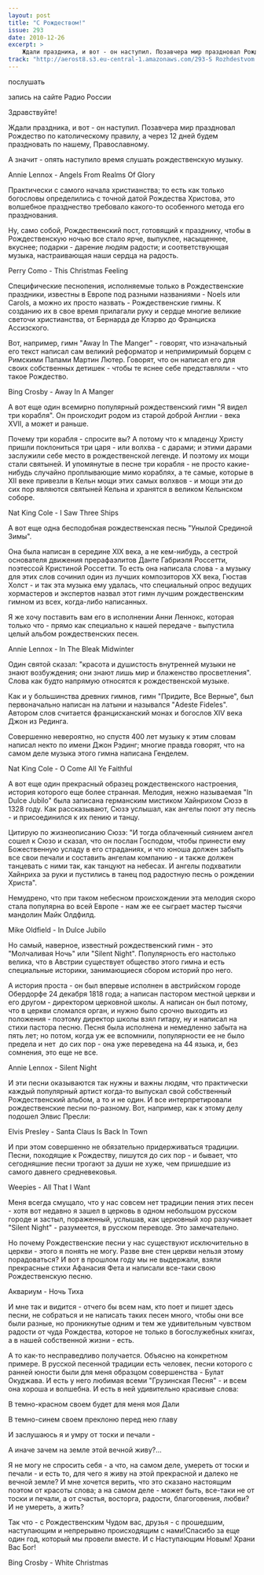 ```yaml
---
layout: post
title: "С Рождеством!"
issue: 293
date: 2010-12-26
excerpt: >
    Ждали праздника, и вот - он наступил. Позавчера мир праздновал Рождество по католическому правилу, а через 12 дней будем праздновать по нашему, Православному.
track: "http://aerost8.s3.eu-central-1.amazonaws.com/293-S Rozhdestvom!.mp3"
---
```


послушать

запись на сайте Радио России

Здравствуйте!

Ждали праздника, и вот - он наступил. Позавчера мир праздновал Рождество по католическому правилу, а через 12 дней будем праздновать по нашему, Православному.

А значит - опять наступило время слушать рождественскую музыку.

Annie Lennox - Angels From Realms Of Glory

Практически с самого начала христианства; то есть как только богословы определились с точной датой Рождества Христова, это волшебное празднество требовало какого-то особенного метода его празднования.

Ну, само собой, Рождественский пост, готовящий к празднику, чтобы в Рождественскую ночью все стало ярче, выпуклее, насыщеннее, вкуснее; подарки - дарение людям радости; и соответствующая музыка, настраивающая наши сердца на радость.

Perry Como - This Christmas Feeling

Специфические песнопения, исполняемые только в Рождественские праздники, известны в Европе под разными названиями - Noels или Carols, а можно их просто назвать - Рождественские гимны. К созданию их в свое время прилагали руку и сердце многие великие светочи христианства, от Бернарда де Клэрво до Франциска Ассизского.

Вот, например, гимн "Away In The Manger" - говорят, что изначальный его текст написал сам великий реформатор и непримиримый борцем с Римскими Папами Мартин Лютер. Говорят, что он написал его для своих собственных детишек - чтобы те яснее себе представляли - что такое Рождество.

Bing Crosby - Away In A Manger

А вот еще один всемирно популярный рождественский гимн "Я видел три корабля". Он происходит родом из старой доброй Англии - века XVII, а может и раньше.

Почему три корабля - спросите вы? А потому что к младенцу Христу пришли поклониться три царя - или волхва - с дарами; и этими дарами заслужили себе место в рождественской легенде. И поэтому их мощи стали святыней. И упомянутые в песне три корабля - не просто какие-нибудь случайно проплывающие мимо кораблях, а те самые, которые в XII веке привезли в Кельн мощи этих самых волхвов - и мощи эти до сих пор являются святыней Кельна и хранятся в великом Кельнском соборе.

Nat King Cole - I Saw Three Ships

А вот еще одна бесподобная рождественская песнь "Унылой Срединой Зимы".

Она была написан в середине XIX века, а не кем-нибудь, а сестрой основателя движения прерафаэлитов Данте Габриэля Россетти, поэтессой Кристиной Россетти. То есть она написала слова - а музыку для этих слов сочинил один из лучших композиторов XX века, Гюстав Холст - и так эта музыка ему удалась, что специальный опрос ведущих хормастеров и экспертов назвал этот гимн лучшим рождественским гимном из всех, когда-либо написанных.

Я же хочу поставить вам его в исполнении Анни Леннокс, которая только что - прямо как специально к нашей передаче - выпустила целый альбом рождественских песен.

Annie Lennox - In The Bleak Midwinter

Один святой сказал: "красота и душистость внутренней музыки не знают возбуждения; они знают лишь мир и блаженство просветления". Слова как будто напрямую относятся к рождественской музыке.

Как и у большинства древних гимнов, гимн "Придите, Все Верные", был первоначально написан на латыни и назывался "Adeste Fideles". Автором слов считается францисканский монах и богослов XIV века Джон из Рединга.

Совершенно невероятно, но спустя 400 лет музыку к этим словам написал некто по имени Джон Рэдинг; многие правда говорят, что на самом деле музыка этого гимна написана Генделем.

Nat King Cole - O Come All Ye Faithful

А вот еще один прекрасный образец рождественского настроения, история которого еще более странная. Мелодия, нежно называемая "In Dulce Jubilo" была записана германским мистиком Хайнрихом Сюзэ в 1328 году. Как рассказывают, Сюзэ услышал, как ангелы поют эту песнь - и присоединился к их пению и танцу.

Цитирую по жизнеописанию Сюзэ: "И тогда облаченный сиянием ангел сошел к Сюзо и сказал, что он послан Господом, чтобы принести ему Божественную усладу в его страданиях, и что юноша должен забыть все свои печали и составить ангелам компанию - и также должен танцевать с ними так, как танцуют на небесах. И ангелы подхватили Хайнриха за руки и пустились в танец под радостную песнь о рождении Христа".

Немудрено, что при таком небесном происхождении эта мелодия скоро стала популярна во всей Европе - нам же ее сыграет мастер тысячи мандолин Майк Олдфилд.

Mike Oldfield - In Dulce Jubilo

Но самый, наверное, известный рождественский гимн - это "Молчаливая Ночь" или "Silent Night". Популярность его настолько велика, что в Австрии существует общество этого гимна и есть специальные историки, занимающиеся сбором историй про него.

А история проста - он был впервые исполнен в австрийском городе Обердорфе 24 декабря 1818 года; а написан пастором местной церкви и его другом - директором церковной школы. А написан он был потому, что в церкви сломался орган, и нужно было срочно выходить из положения - поэтому директор школы взял гитару, ну и написал на стихи пастора песню. Песня была исполнена и немедленно забыта на пять лет; но потом, когда уж ее вспомнили, популярности ее не было предела и нет  до сих пор - она уже переведена на 44 языка, и, без сомнения, это еще не все.

Annie Lennox - Silent Night

И эти песни оказываются так нужны и важны людям, что практически каждый популярный артист когда-то выпускал свой собственный  Рождественский альбом, а то и не один. И все интерпретировали рождественские песни по-разному. Вот, например, как к этому делу подошел Элвис Пресли:

Elvis Presley - Santa Claus Is Back In Town

И при этом совершенно не обязательно придерживаться традиции. Песни, походящие к Рождеству, пишутся до сих пор - и бывает, что сегодняшние песни трогают за души не хуже, чем пришедшие из самого давнего средневековья.

Weepies - All That I Want

Меня всегда смущало, что у нас совсем нет традиции пения этих песен - хотя вот недавно я зашел в церковь в одном небольшом русском городе и застыл, пораженный, услышав, как церковный хор разучивает "Silent Night" - разумеется, в русском переводе. Это замечательно.

Но почему Рождественские песни у нас существуют исключительно в церкви - этого я понять не могу. Разве вне стен церкви нельзя этому порадоваться? И вот в прошлом году мы не выдержали, взяли прекрасные стихи Афанасия Фета и написали все-таки свою Рождественскую песню.

Аквариум - Ночь Тиха

И мне так и видится - отчего бы всем нам, кто поет и пишет здесь песни, не собраться и не написать таких песен много, чтобы они все были разные, но проникнутые одним и тем же удивительным чувством радости от чуда Рождества, которое не только в богослужебных книгах, а в нашей собственной жизни - есть.

А то как-то несправедливо получается. Объясню на конкретном примере. В русской песенной традиции есть человек, песни которого с ранней юности были для меня образцом совершенства - Булат Окуджава. И есть у него любимая всеми "Грузинская Песня" - и всем она хороша и волшебна. И есть в ней удивительно красивые слова:

В темно-красном своем будет для меня моя Дали

В темно-синем своем преклоню перед нею главу

И заслушаюсь я и умру от тоски и печали -

А иначе зачем на земле этой вечной живу?...

Я не могу не спросить себя - а что, на самом деле, умереть от тоски и печали - и есть то, для чего я живу на этой прекрасной и далеко не вечной земле? И мне хочется верить, что это сказано настоящим поэтом от красоты слова; а на самом деле - может быть, все-таки не от тоски и печали, а от счастья, восторга, радости, благоговения, любви? И не умереть, а жить?

Так что - с Рождественским Чудом вас, друзья - с прошедшим, наступающим и непрерывно происходящим с нами!Спасибо за еще один год, который мы провели вместе. И с Наступающим Новым! Храни Вас Бог!

Bing Crosby - White Christmas
